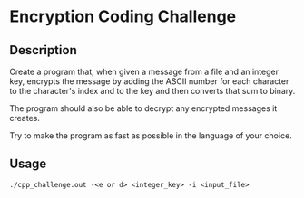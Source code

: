# Encryption Coding Challenge
## Description
Create a program that, when given a message from a file and an integer key, encrypts the message by adding the ASCII number for each character to the character's index and to the key and then converts that sum to binary.

The program should also be able to decrypt any encrypted messages it creates.

Try to make the program as fast as possible in the language of your choice.
## Usage
```
./cpp_challenge.out -<e or d> <integer_key> -i <input_file>
```
